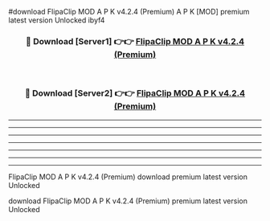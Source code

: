 #download FlipaClip MOD A P K v4.2.4 (Premium)  A P K [MOD] premium latest version Unlocked ibyf4 



<div align="center">
<h3>🔴 Download [Server1] 👉👉 <a href="https://apkdownload1.web.app/">FlipaClip MOD A P K v4.2.4 (Premium) </a></h3><br>

<h3>🔴 Download [Server2] 👉👉 <a href="https://apkdownload1.web.app/">FlipaClip MOD A P K v4.2.4 (Premium) </a></h3>
</div>





----------------------------------------------------------

----------------------------------------------------------

----------------------------------------------------------

----------------------------------------------------------

----------------------------------------------------------

----------------------------------------------------------

----------------------------------------------------------

FlipaClip MOD A P K v4.2.4 (Premium)  download premium latest version Unlocked

download FlipaClip MOD A P K v4.2.4 (Premium)  premium latest version Unlocked
